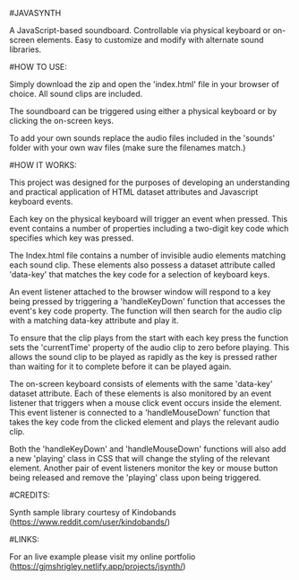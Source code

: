 #JAVASYNTH

A JavaScript-based soundboard. Controllable via physical keyboard or on-screen elements. Easy to customize and modify with alternate sound libraries.

#HOW TO USE:

Simply download the zip and open the 'index.html' file in your browser of choice. All sound clips are included.

The soundboard can be triggered using either a physical keyboard or by clicking the on-screen keys. 

To add your own sounds replace the audio files included in the 'sounds' folder with your own wav files (make sure the filenames match.)

#HOW IT WORKS: 

This project was designed for the purposes of developing an understanding and practical application of HTML dataset attributes and Javascript keyboard events.

Each key on the physical keyboard will trigger an event when pressed. This event contains a number of properties including a two-digit key code which specifies which key was pressed.

The Index.html file contains a number of invisible audio elements matching each sound clip. These elements also possess a dataset attribute called 'data-key' that matches the key code for a selection of keyboard keys.

An event listener attached to the browser window will respond to a key being pressed by triggering a 'handleKeyDown' function that accesses the event's key code property. The function will then search for the audio clip with a matching data-key attribute and play it.

To ensure that the clip plays from the start with each key press the function sets the 'currentTime' property of the audio clip to zero before playing. This allows the sound clip to be played as rapidly as the key is pressed rather than waiting for it to complete before it can be played again.

The on-screen keyboard consists of elements with the same 'data-key' dataset attribute. Each of these elements is also monitored by an event listener that triggers when a mouse click event occurs inside the element. This event listener is connected to a 'handleMouseDown' function that takes the key code from the clicked element and plays the relevant audio clip. 

Both the 'handleKeyDown' and 'handleMouseDown' functions will also add a new 'playing' class in CSS that will change the styling of the relevant element. Another pair of event listeners monitor the key or mouse button being released and remove the 'playing' class upon being triggered.

#CREDITS:

Synth sample library courtesy of Kindobands (https://www.reddit.com/user/kindobands/)

#LINKS:

For an live example please visit my online portfolio (https://gjmshrigley.netlify.app/projects/jsynth/) 
